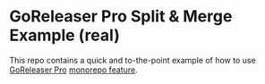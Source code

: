 # GoReleaser Pro Split & Merge Example (real)

This repo contains a quick and to-the-point example of how to use
[GoReleaser Pro](https://goreleaser.com/pro)
[monorepo feature](https://goreleaser.com/customization/monorepo/).

